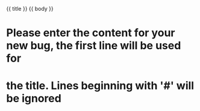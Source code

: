 {{ title }}
{{ body }}
# Please enter the content for your new bug, the first line will be used for
# the title.  Lines beginning with '#' will be ignored


